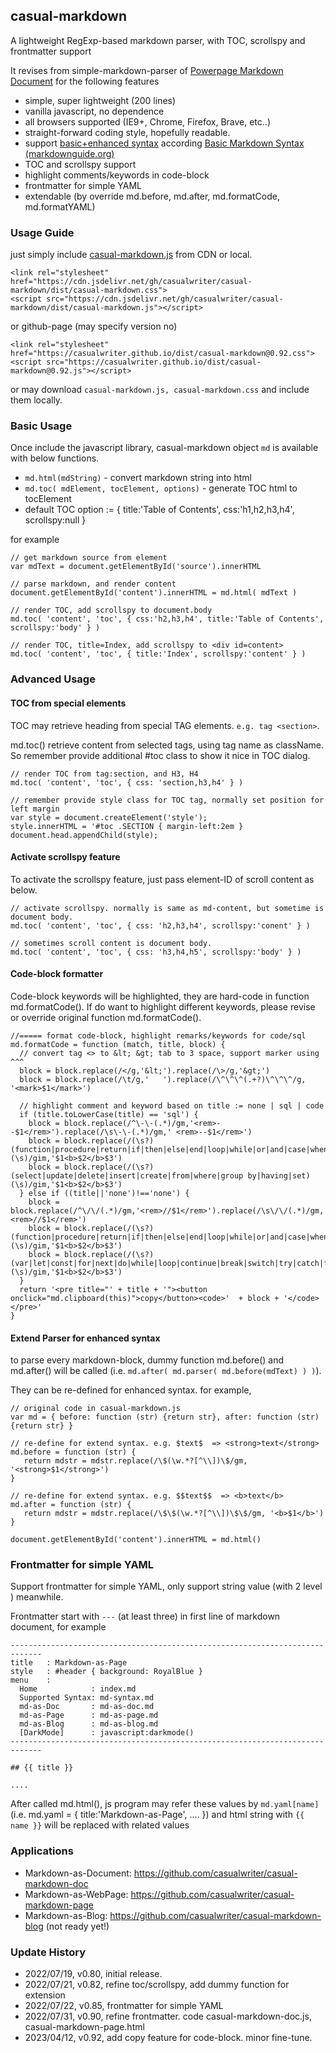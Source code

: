 ## casual-markdown

A lightweight RegExp-based markdown parser, with TOC, scrollspy and frontmatter support

It revises from simple-markdown-parser of [Powerpage Markdown Document](https://github.com/casualwriter/powerpage-md-document) 
for the following features

* simple, super lightweight (200 lines)
* vanilla javascript, no dependence
* all browsers supported (IE9+, Chrome, Firefox, Brave, etc..)
* straight-forward coding style, hopefully readable.
* support [basic+enhanced syntax](https://casualwriter.github.io/casual-markdown/casual-markdown-syntax.html) according [Basic Markdown Syntax (markdownguide.org)](https://www.markdownguide.org/basic-syntax/)  
* TOC and scrollspy support
* highlight comments/keywords in code-block
* frontmatter for simple YAML
* extendable (by override md.before, md.after, md.formatCode, md.formatYAML)


### Usage Guide

just simply include [casual-markdown.js](https://github.com/casualwriter/casual-markdown/blob/main/source/casual-markdown.js) from CDN or local.  

~~~ 
<link rel="stylesheet" href="https://cdn.jsdelivr.net/gh/casualwriter/casual-markdown/dist/casual-markdown.css">
<script src="https://cdn.jsdelivr.net/gh/casualwriter/casual-markdown/dist/casual-markdown.js"></script>
~~~ 

or github-page (may specify version no)

~~~ 
<link rel="stylesheet" href="https://casualwriter.github.io/dist/casual-markdown@0.92.css">
<script src="https://casualwriter.github.io/dist/casual-markdown@0.92.js"></script>
~~~ 

or may download `casual-markdown.js, casual-markdown.css` and include them locally.


### Basic Usage

Once include the javascript library, casual-markdown object `md` is available with below functions.

* `md.html(mdString)` - convert markdown string into html
* `md.toc( mdElement, tocElement, options)` - generate TOC html to tocElement
* default TOC option := { title:'Table of Contents', css:'h1,h2,h3,h4', scrollspy:null }

for example

~~~
// get markdown source from element
var mdText = document.getElementById('source').innerHTML

// parse markdown, and render content
document.getElementById('content').innerHTML = md.html( mdText )

// render TOC, add scrollspy to document.body
md.toc( 'content', 'toc', { css:'h2,h3,h4', title:'Table of Contents', scrollspy:'body' } )

// render TOC, title=Index, add scrollspy to <div id=content>
md.toc( 'content', 'toc', { title:'Index', scrollspy:'content' } )
~~~


### Advanced Usage

#### TOC from special elements

TOC may retrieve heading from special TAG elements. ``e.g. tag <section>``. 

md.toc() retrieve content from selected tags, using tag name as className. So remember provide additional #toc class to show it nice in TOC dialog.

~~~
// render TOC from tag:section, and H3, H4
md.toc( 'content', 'toc', { css: 'section,h3,h4' } )

// remember provide style class for TOC tag, normally set position for left margin
var style = document.createElement('style');
style.innerHTML = '#toc .SECTION { margin-left:2em }
document.head.appendChild(style);
~~~

#### Activate scrollspy feature

To activate the scrollspy feature, just pass element-ID of scroll content as below.

~~~
// activate scrollspy. normally is same as md-content, but sometime is document body.
md.toc( 'content', 'toc', { css: 'h2,h3,h4', scrollspy:'conent' } )

// sometimes scroll content is document body.
md.toc( 'content', 'toc', { css: 'h3,h4,h5', scrollspy:'body' } )
~~~

#### Code-block formatter

Code-block keywords will be highlighted, they are hard-code in function md.formatCode(). 
If do want to highlight different keywords, please revise or override original function md.formatCode(). 

~~~
//===== format code-block, highlight remarks/keywords for code/sql
md.formatCode = function (match, title, block) {
  // convert tag <> to &lt; &gt; tab to 3 space, support marker using ^^^
  block = block.replace(/</g,'&lt;').replace(/\>/g,'&gt;')
  block = block.replace(/\t/g,'   ').replace(/\^\^\^(.+?)\^\^\^/g, '<mark>$1</mark>')
  
  // highlight comment and keyword based on title := none | sql | code
  if (title.toLowerCase(title) == 'sql') {
    block = block.replace(/^\-\-(.*)/gm,'<rem>--$1</rem>').replace(/\s\-\-(.*)/gm,' <rem>--$1</rem>')   
    block = block.replace(/(\s?)(function|procedure|return|if|then|else|end|loop|while|or|and|case|when)(\s)/gim,'$1<b>$2</b>$3')
    block = block.replace(/(\s?)(select|update|delete|insert|create|from|where|group by|having|set)(\s)/gim,'$1<b>$2</b>$3')
  } else if ((title||'none')!=='none') {
    block = block.replace(/^\/\/(.*)/gm,'<rem>//$1</rem>').replace(/\s\/\/(.*)/gm,' <rem>//$1</rem>')   
    block = block.replace(/(\s?)(function|procedure|return|if|then|else|end|loop|while|or|and|case|when)(\s)/gim,'$1<b>$2</b>$3')
    block = block.replace(/(\s?)(var|let|const|for|next|do|while|loop|continue|break|switch|try|catch|finally)(\s)/gim,'$1<b>$2</b>$3')
  }
  return '<pre title="' + title + '"><button onclick="md.clipboard(this)">copy</button><code>'  + block + '</code></pre>'
}
~~~

#### Extend Parser for enhanced syntax

to parse every markdown-block, dummy function md.before() and md.after() will be called 
(i.e. ``md.after( md.parser( md.before(mdText) ) )``). 

They can be re-defined for enhanced syntax. for example,

~~~
// original code in casual-markdown.js
var md = { before: function (str) {return str}, after: function (str) {return str} }

// re-define for extend syntax. e.g. $text$  => <strong>text</strong>
md.before = function (str) { 
   return mdstr = mdstr.replace(/\$(\w.*?[^\\])\$/gm, '<strong>$1</strong>')
}   

// re-define for extend syntax. e.g. $$text$$  => <b>text</b>
md.after = function (str) { 
   return mdstr = mdstr.replace(/\$\$(\w.*?[^\\])\$\$/gm, '<b>$1</b>')
}   

document.getElementById('content').innerHTML = md.html()
~~~

### Frontmatter for simple YAML

Support frontmatter for simple YAML, only support string value (with 2 level ) meanwhile.

Frontmatter start with `---` (at least three) in first line of markdown document, for example

```
-----------------------------------------------------------------------------
title   : Markdown-as-Page
style   : #header { background: RoyalBlue }
menu    :    
  Home            : index.md
  Supported Syntax: md-syntax.md
  md-as-Doc       : md-as-doc.md
  md-as-Page      : md-as-page.md
  md-as-Blog      : md-as-blog.md
  [DarkMode]      : javascript:darkmode() 
-----------------------------------------------------------------------------

## {{ title }}  

....
```

After called md.html(), js program may refer these values by `md.yaml[name]` (i.e. md.yaml = { title:'Markdown-as-Page', .... }) 
and html string with ``{{ name }}`` will be replaced with related values
                                               

### Applications

* Markdown-as-Document: https://github.com/casualwriter/casual-markdown-doc 
* Markdown-as-WebPage: https://github.com/casualwriter/casual-markdown-page   
* Markdown-as-Blog: https://github.com/casualwriter/casual-markdown-blog (not ready yet!)


### Update History

* 2022/07/19, v0.80, initial release.
* 2022/07/21, v0.82, refine toc/scrollspy, add dummy function for extension
* 2022/07/22, v0.85, frontmatter for simple YAML
* 2022/07/31, v0.90, refine frontmatter. code casual-markdown-doc.js, casual-markdown-page.html
* 2023/04/12, v0.92, add copy feature for code-block. minor fine-tune.

